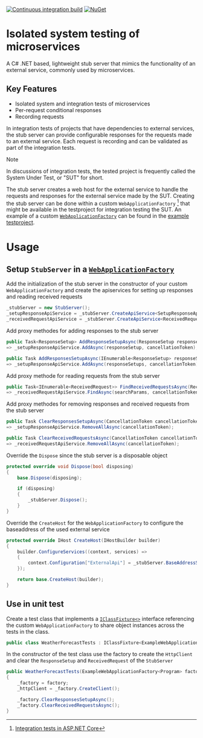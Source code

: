 [![Continuous integration build](https://github.com/cympatic/stub/actions/workflows/ci.yml/badge.svg)](https://github.com/cympatic/stub)
[![NuGet](https://img.shields.io/nuget/v/Cympatic.Extensions.Stub)](https://www.nuget.org/packages/Cympatic.Extensions.Stub)
# Isolated system testing of microservices

A C# .NET based, lightweight stub server that mimics the functionality of an external service, commonly used by microservices.

## Key Features

- Isolated system and integration tests of microservices
- Per-request conditional responses
- Recording requests

In integration tests of projects that have dependencies to external services, the stub server can provide configurable responses for the requests made to an external service. Each request is recording and can be validated as part of the integration tests.

> [!NOTE]
> In discussions of integration tests, the tested project is frequently called the System Under Test, or "SUT" for short. 

The stub server creates a web host for the external service to handle the requests and responses for the external service made by the SUT. Creating the stub server can be done within a custom `WebApplicationFactory` [^1^] that might be available in the testproject for integration testing the SUT. An example of a custom [`WebApplicationFactory`](source/Examples/Cympatic.Stub.Example.WebApplication.IntegrationTests/Factories/ExampleWebApplicationFactory.cs) can be found in the [example testproject](source/Examples/Cympatic.Stub.Example.WebApplication.IntegrationTests).

[^1^]: [Integration tests in ASP.NET Core](https://learn.microsoft.com/en-us/aspnet/core/test/integration-tests)

# Usage

## Setup `StubServer` in a [`WebApplicationFactory`](https://learn.microsoft.com/en-us/dotnet/api/microsoft.aspnetcore.mvc.testing.webapplicationfactory-1)
Add the initialization of the stub server in the constructor of your custom `WebApplicationFactory` and create the apiservices for setting up responses and reading received requests
``` C#
_stubServer = new StubServer();
_setupResponseApiService = _stubServer.CreateApiService<SetupResponseApiService>();
_receivedRequestApiService = _stubServer.CreateApiService<ReceivedRequestApiService>();
```

Add proxy methodes for adding responses to the stub server
``` c#
public Task<ResponseSetup> AddResponseSetupAsync(ResponseSetup responseSetup, CancellationToken cancellationToken = default)
=> _setupResponseApiService.AddAsync(responseSetup, cancellationToken);

public Task AddResponsesSetupAsync(IEnumerable<ResponseSetup> responseSetups, CancellationToken cancellationToken = default)
=> _setupResponseApiService.AddAsync(responseSetups, cancellationToken);
```

Add proxy methode for reading requests from the stub server
``` c#
public Task<IEnumerable<ReceivedRequest>> FindReceivedRequestsAsync(ReceivedRequestSearchParams searchParams, CancellationToken cancellationToken = default)
=> _receivedRequestApiService.FindAsync(searchParams, cancellationToken);
```

Add proxy methodes for removing responses and received requests from the stub server
``` c#
public Task ClearResponsesSetupAsync(CancellationToken cancellationToken = default)
=> _setupResponseApiService.RemoveAllAsync(cancellationToken);

public Task ClearReceivedRequestsAsync(CancellationToken cancellationToken = default)
=> _receivedRequestApiService.RemoveAllAsync(cancellationToken);
```

Override the `Dispose` since the stub server is a disposable object
``` C#
protected override void Dispose(bool disposing)
{
    base.Dispose(disposing);

    if (disposing)
    {
        _stubServer.Dispose();
    }
}
```

Override the `CreateHost` for the `WebApplicationFactory` to configure the baseaddress of the used external service
``` C#
protected override IHost CreateHost(IHostBuilder builder)
{
    builder.ConfigureServices((context, services) =>
    {
        context.Configuration["ExternalApi"] = _stubServer.BaseAddressStub.ToString();
    });

    return base.CreateHost(builder);
}
```

## Use in unit test

Create a test class that implements a [`IClassFixture<>`](https://xunit.net/docs/shared-context#class-fixture) interface referencing the custom `WebApplicationFactory` to share object instances across the tests in the class.
``` C#
public class WeatherForecastTests : IClassFixture<ExampleWebApplicationFactory<Program>>
```

In the constructor of the test class use the factory to create the `HttpClient` and clear the `ResponseSetup` and `ReceivedRequest` of the `StubServer`
``` C#
public WeatherForecastTests(ExampleWebApplicationFactory<Program> factory)
{
    _factory = factory;
    _httpClient = _factory.CreateClient();

    _factory.ClearResponsesSetupAsync();
    _factory.ClearReceivedRequestsAsync();
}
```
